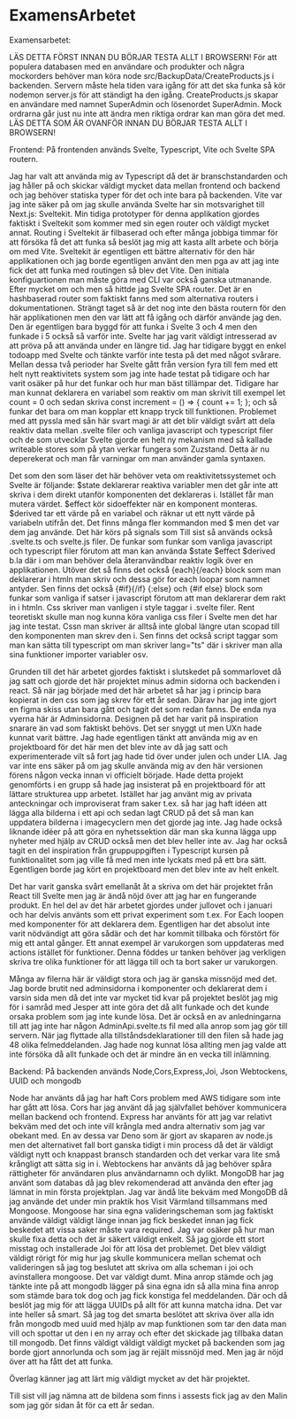 # ExamensArbetet

Examensarbetet:

LÄS DETTA FÖRST INNAN DU BÖRJAR TESTA ALLT I BROWSERN!
För att populera databasen med en användare och produkter och några mockorders behöver man köra node src/BackupData/CreateProducts.js i backenden.
Servern måste hela tiden vara igång för att det ska funka så kör nodemon server.js för att ständigt ha den igång.
CreateProducts.js skapar en användare med namnet SuperAdmin och lösenordet SuperAdmin. Mock ordrarna går just nu inte att ändra men riktiga ordrar kan man göra det med.
LÄS DETTA SOM ÄR OVANFÖR INNAN DU BÖRJAR TESTA ALLT I BROWSERN!

Frontend:
På frontenden används Svelte, Typescript, Vite och Svelte SPA routern.

Jag har valt att använda mig av Typescript då det är branschstandarden och jag håller på och skickar väldigt mycket data mellan frontend och backend och jag behöver statiska typer för det och inte bara på backenden.
Vite var jag inte säker på om jag skulle använda Svelte har sin motsvarighet till Next.js: Sveltekit. Min tidiga prototyper för denna applikation gjordes faktiskt i Sveltekit som kommer med sin egen router och väldigt mycket annat. Routing i Sveltekit är filbaserad och efter många jobbiga timmar för att försöka få det att funka så beslöt jag mig att kasta allt arbete och börja om med Vite. Sveltekit är egentligen ett bättre alternativ för den här applikationen och jag borde egentligen använt den men pga av att jag inte fick det att funka med routingen så blev det Vite. Den initiala konfiguartionen man måste göra med CLI var också ganska utmanande.
Efter mycket om och men så hittde jag Svelte SPA router. Det är en hashbaserad router som faktiskt fanns med som alternativa routers i dokumentationen. Strängt taget så är det nog inte den bästa routern för den här applikationen men den var lätt att få igång och därför använde jag den. Den är egentligen bara byggd för att funka i Svelte 3 och 4 men den funkade i 5 också så varför inte.
Svelte har jag varit väldigt intresserad av att pröva på att använda under en längre tid. Jag har tidigare byggt en enkel todoapp med Svelte och tänkte varför inte testa på det med något svårare. Mellan dessa två perioder har Svelte gått från version fyra till fem med ett helt nytt reaktivitets system som jag inte hade testat på tidigare och har varit osäker på hur det funkar och hur man bäst tillämpar det.
Tidigare har man kunnat deklarera en variabel som reaktiv om man skrivit till exempel let count = 0 och sedan skriva const increment = () => { count += 1; }; och så funkar det bara om man kopplar ett knapp tryck till funktionen.
Problemet med att pyssla med sån här svart magi är att det blir väldigt svårt att dela reaktiv data mellan .svelte filer och vanliga javascript och typescript filer och de som utvecklar Svelte gjorde en helt ny mekanism med så kallade writeable stores som på ytan verkar fungera som Zuzstand.
Detta är nu deperekerat och man får varningar om man använder gamla syntaxen.

Det som den som läser det här behöver veta om reaktivitetssystemet och Svelte är följande:
$state deklarerar reaktiva variabler men det går inte att skriva i dem direkt utanför komponenten det deklareras i. Istället får man mutera värdet. 
$effect kör sidoeffekter när en komponent monteras.
$derived tar ett värde på en variabel och räknar ut ett nytt värde på variabeln utifrån det. Det finns många fler kommandon med $ men det var dem jag använde. Det här körs på signals som
Till sist så används också .svelte.ts och svelte.js filer. De funkar som funkar som vanliga javascript och typescript filer förutom att man kan använda $state $effect $derived b.la där i om man behöver dela återanvändbar reaktiv logik över en applikationen.
Utöver det så finns det också {each}{/each} block som man deklarerar i htmln man skriv och dessa gör for each loopar som namnet antyder. Sen finns det också {#if}{/if} {:else} och {#if else} block som funkar som vanliga if satser i javascript förutom att man deklarerar dem rakt in i htmln. Css skriver man vanligen i style taggar i .svelte filer. Rent teoretiskt skulle man nog kunna köra vanliga css filer i Svelte men det har jag inte testat. Cssn man skriver är alltså inte global längre utan scopad till den komponenten man skrev den i. Sen finns det också script taggar som man kan sätta till typescript om man skriver lang="ts" där i skriver man alla sina funktioner importer variabler osv.

Grunden till det här arbetet gjordes faktiskt i slutskedet på sommarlovet då jag satt och gjorde det här projektet minus admin sidorna och backenden i react. Så när jag började med det här arbetet så har jag i princip bara kopierat in den css som jag skrev för ett år sedan. Därav har jag inte gjort en figma skiss utan bara gått och tagit det som redan fanns. De enda nya vyerna här är Adminsidorna. Designen på det har varit på inspiration snarare än vad som faktiskt behövs. Det ser snyggt ut men UXn hade kunnat varit bättre.
Jag hade egentligen tänkt att använda mig av en projektboard för det här men det blev inte av då jag satt och experimenterade vilt så fort jag hade tid över under julen och under LIA. Jag var inte ens säker på om jag skulle använda mig av den här versionen förens någon vecka innan vi officielt började. Hade detta projekt genomförts i en grupp så hade jag insisterat på en projektboard för att lättare strukturea upp arbetet. Istället har jag använt mig av privata anteckningar och improviserat fram saker t.ex. så har jag haft idéen att lägga alla bilderna i ett api och sedan lagt CRUD på det så man kan uppdatera bilderna i imagecyclern men det gjorde jag inte. Jag hade också liknande idéer på att göra en nyhetssektion där man ska kunna lägga upp nyheter med hjälp av CRUD också men det blev heller inte av. Jag har också tagit en del inspiration från gruppuppgiften i Typescript kursen på funktionalitet som jag ville få med men inte lyckats med på ett bra sätt. Egentligen borde jag kört en projektboard men det blev inte av helt enkelt.

Det har varit ganska svårt emellanåt åt a skriva om det här projektet från React till Svelte men jag är ändå nöjd över att jag har en fungerande produkt.
En hel del av det här arbetet gjordes under jullovet och i januari och har delvis använts som ett privat experiment som t.ex. For Each loopen med komponenter för att deklarera dem. Egentligen har det absolut inte varit nödvändigt att göra sådär och det har kommit tillbaka och förstört för mig ett antal gånger. Ett annat exempel är varukorgen som uppdateras med actions istället för funktioner. Denna föddes ur tanken behöver jag verkligen skriva tre olika funktioner för att lägga till och ta bort saker ur varukorgen.

Många av filerna här är väldigt stora och jag är ganska missnöjd med det. Jag borde brutit ned adminsidorna i komponenter och deklarerat dem i varsin sida men då det inte var mycket tid kvar på projektet beslöt jag mig för i samråd med Jesper att inte göra det då allt funkade och det kunde orsaka problem som jag inte kunde lösa. Det är också en av anledningarna till att jag inte har någon AdminApi.svelte.ts fil med alla anrop som jag gör till servern. När jag flyttade alla tillståndsdeklarationer till den filen så hade jag 48 olika felmeddelanden. Jag hade nog kunnat lösa allting men jag valde att inte försöka då allt funkade och det är mindre än en vecka till inlämning.

Backend:
På backenden används Node,Cors,Express,Joi, Json Webtockens, UUID och mongodb

Node har använts då jag har haft Cors problem med AWS tidigare som inte har gått att lösa. Cors har jag använt då jag självfallet behöver kommunicera mellan backend och frontend. Express har använts för att jag var relativt bekväm med det och inte vill krångla med andra alternativ som jag var obekant med. En av dessa var Deno som är gjort av skaparen av node.js men det alternativet fall bort ganska tidigt i min process då det är väldigt väldigt nytt och knappast bransch standarden och det verkar vara lite små krångligt att sätta sig in i. Webtockens har använts då jag behöver spåra rättigheter för användaren plus användarnamn och dylikt. MongoDB har jag använt som databas då jag blev rekomenderad att använda den efter jag lämnat in min första projektplan. Jag var ändå lite bekväm med MongoDB då jag använde det under min praktik hos Visit Värmland tillsammans med Mongoose. Mongoose har sina egna valideringscheman som jag faktiskt använde väldigt väldigt länge innan jag fick beskedet innan jag fick beskedet att vissa saker måste vara required. Jag var osäker på hur man skulle fixa detta och det är säkert väldigt enkelt. Så jag gjorde ett stort misstag och installerade Joi för att lösa det problemet. Det blev väldigt väldigt rörigt för mig hur jag skulle kommunicera mellan schemat och valideringen så jag tog beslutet att skriva om alla scheman i joi och avinstallera mongoose. Det var väldigt dumt. Mina anrop stämde och jag tänkte inte på att mongodb lägger på sina egna idn så alla mina fina anrop som stämde bara tok dog och jag fick konstiga fel meddelanden. Där och då beslöt jag mig för att lägga UUIDs på allt för att kunna matcha idna. Det var inte heller så smart. Så jag tog det smarta beslötet att skriva över alla idn från mongodb med uuid med hjälp av map funktionen som tar den data man vill och spottar ut den i en ny array och efter det skickade jag tillbaka datan till mongodb. Det finns väldigt väldigt väldigt mycket på backenden som jag borde gjort annorlunda och som jag är rejält missnöjd med. Men jag är nöjd över att ha fått det att funka.

Överlag känner jag att lärt mig väldigt mycket av det här projektet.

Till sist vill jag nämna att de bildena som finns i assests fick jag av den Malin som jag gör sidan åt för ca ett år sedan.
